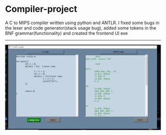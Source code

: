 # Compiler-project
A C to MIPS compiler written using python and ANTLR.
I fixed some bugs in the lexer and code generator(stack usage bug), added some tokens in the BNF grammar(functionality) and created the frontend UI exe
<hr>
<img src="https://github.com/Isa1asN/Compiler-project/blob/main/photo_2023-08-14_11-50-16.jpg?raw=true" />
